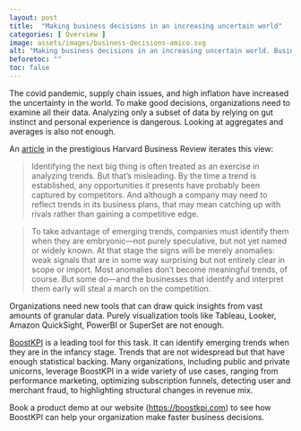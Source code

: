 ```yaml
---
layout: post
title:  "Making business decisions in an increasing uncertain world"
categories: [ Overview ]
image: assets/images/business-decisions-amico.svg
alt: "Making business decisions in an increasing uncertain world. Business Illustrations by StorySet"
beforetoc: ""
toc: false
---
```


The covid pandemic, supply chain issues, and high inflation have increased the uncertainty in the world. To make good decisions, organizations need to examine all their data. Analyzing only a subset of data by relying on gut instinct and personal experience is dangerous. Looking at aggregates and averages is also not enough.


An [article](https://hbr.org/2021/07/the-power-of-anomaly) in the prestigious Harvard Business Review iterates this view:

> Identifying the next big thing is often treated as an exercise in
analyzing trends. But that’s misleading. By the time a trend is established, any opportunities it presents have probably been captured by competitors. And although a company may need to reflect trends in its business plans, that may mean catching up with rivals rather than gaining a competitive edge.

> To take advantage of emerging trends, companies must identify them when they are embryonic—not purely speculative, but not yet named or widely known. At that stage the signs will be merely anomalies: weak signals that are in some way surprising but not entirely clear in scope or import. Most anomalies don’t become meaningful trends, of course. But some do—and the businesses that identify and interpret them early will steal a march on the competition.

Organizations need new tools that can draw quick insights from vast amounts of granular data. Purely visualization tools like Tableau, Looker, Amazon QuickSight, PowerBI or SuperSet are not enough.

[BoostKPI](https://boostkpi.com) is a leading tool for this task. It can identify emerging trends when they are in the infancy stage. Trends that are not widespread but that have enough statistical backing.
Many organizations, including public and private unicorns, leverage BoostKPI in a wide variety of use cases, ranging from performance marketing,  optimizing subscription funnels, detecting user and merchant fraud, to highlighting structural changes in revenue mix.

Book a product demo at our website (https://boostkpi.com) to see how BoostKPI can help your organization make faster business decisions.
